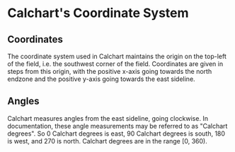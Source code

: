 # Calchart's Coordinate System

## Coordinates

The coordinate system used in Calchart maintains the origin on the top-left of the field, i.e. the southwest corner of the field. Coordinates are given in steps from this origin, with the positive x-axis going towards the north endzone and the positive y-axis going towards the east sideline.

## Angles

Calchart measures angles from the east sideline, going clockwise. In documentation, these angle measurements may be referred to as "Calchart degrees". So 0 Calchart degrees is east, 90 Calchart degrees is south, 180 is west, and 270 is north. Calchart degrees are in the range [0, 360).
